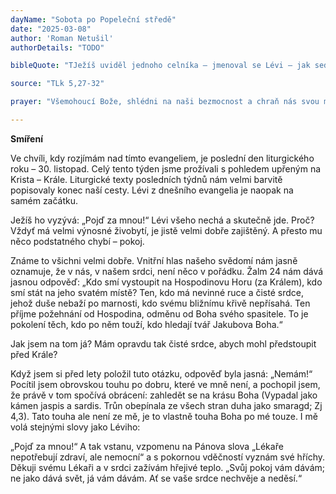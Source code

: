 ```yaml
---
dayName: "Sobota po Popeleční středě"
date: "2025-03-08"
author: 'Roman Netušil'
authorDetails: "TODO"

bibleQuote: "TJežíš uviděl jednoho celníka – jmenoval se Lévi – jak sedí v celnici, a řekl mu: „Pojď za mnou!“ (Lévi) nechal všeho, vstal a šel za ním. Ve svém domě pak mu vystrojil velkou hostinu. Spolu s nimi bylo u stolu celé množství celníků a jiných lidí. Farizeové a jejich učitelé Zákona reptali a řekli jeho učedníkům: „Proč jíte a pijete s celníky a hříšníky?“ Ježíš jim odpověděl:„Lékaře nepotřebují zdraví, ale nemocní! Nepřišel jsem povolat k obrácení spravedlivé, ale hříšníky.“"

source: "TLk 5,27-32"

prayer: "Všemohoucí Bože, shlédni na naši bezmocnost a chraň nás svou mocnou pravicí. Prosíme o to skrze tvého Syna…"

---
```


**Smíření**

Ve chvíli, kdy rozjímám nad tímto evangeliem, je poslední den liturgického roku – 30. listopad. Celý tento týden jsme prožívali s pohledem upřeným na Krista – Krále. Liturgické texty posledních týdnů nám velmi barvitě popisovaly konec naší cesty. Lévi z dnešního evangelia je naopak na samém začátku.

Ježíš ho vyzývá: „Pojď za mnou!“ Lévi všeho nechá a skutečně jde. Proč? Vždyť má velmi výnosné živobytí, je jistě velmi dobře zajištěný. A přesto mu něco podstatného chybí – pokoj. 

Známe to všichni velmi dobře. Vnitřní hlas našeho svědomí nám  jasně  oznamuje,  že v nás, v našem srdci, není něco v pořádku. Žalm 24 nám dává jasnou odpověď: „Kdo smí vystoupit na Hospodinovu Horu (za Králem), kdo smí stát na jeho svatém místě? Ten, kdo má nevinné ruce a čisté srdce, jehož duše nebaží po marnosti, kdo svému bližnímu křivě nepřísahá. Ten příjme požehnání od Hospodina, odměnu od Boha svého spasitele. To je pokolení těch, kdo po něm touží, kdo hledají tvář Jakubova Boha.“ 

Jak jsem na tom já? Mám opravdu tak čisté srdce, abych mohl předstoupit před Krále? 

Když jsem si před lety položil tuto otázku, odpověď byla jasná: „Nemám!“ Pocítil jsem obrovskou touhu po dobru, které ve mně není, a pochopil jsem, že právě v tom spočívá obrácení: zahledět se na krásu Boha (Vypadal jako kámen jaspis a sardis. Trůn obepínala ze všech stran duha jako smaragd; Zj 4,3). Tato touha ale není ze mě, je to vlastně touha Boha po mé touze. I mě volá stejnými slovy jako Léviho: 

„Pojď za mnou!“ A tak vstanu, vzpomenu na Pánova slova „Lékaře nepotřebují zdraví, ale nemocní“ a s pokornou vděčností vyznám své hříchy. Děkuji svému Lékaři a v srdci zažívám hřejivé teplo. „Svůj pokoj vám dávám; ne jako dává svět, já vám dávám. Ať se vaše srdce nechvěje a neděsí.“

